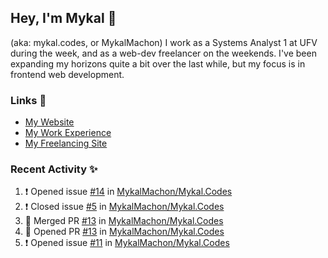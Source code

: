 ## Hey, I'm Mykal 👋 
(aka: mykal.codes, or MykalMachon) I work as a Systems Analyst 1 at UFV during the week, and as a web-dev freelancer on the weekends. I've been expanding my horizons quite a bit over the last while, but my focus is in frontend web development.  

### Links 🚀

- [My Website](https://mykal.codes)
- [My Work Experience](https://timeline.mykal.codes)
- [My Freelancing Site](https://tinybox.dev)

### Recent Activity ✨

<!--START_SECTION:activity-->
1. ❗️ Opened issue [#14](https://github.com/MykalMachon/Mykal.Codes/issues/14) in [MykalMachon/Mykal.Codes](https://github.com/MykalMachon/Mykal.Codes)
2. ❗️ Closed issue [#5](https://github.com/MykalMachon/Mykal.Codes/issues/5) in [MykalMachon/Mykal.Codes](https://github.com/MykalMachon/Mykal.Codes)
3. 🎉 Merged PR [#13](https://github.com/MykalMachon/Mykal.Codes/pull/13) in [MykalMachon/Mykal.Codes](https://github.com/MykalMachon/Mykal.Codes)
4. 💪 Opened PR [#13](https://github.com/MykalMachon/Mykal.Codes/pull/13) in [MykalMachon/Mykal.Codes](https://github.com/MykalMachon/Mykal.Codes)
5. ❗️ Opened issue [#11](https://github.com/MykalMachon/Mykal.Codes/issues/11) in [MykalMachon/Mykal.Codes](https://github.com/MykalMachon/Mykal.Codes)
<!--END_SECTION:activity-->
